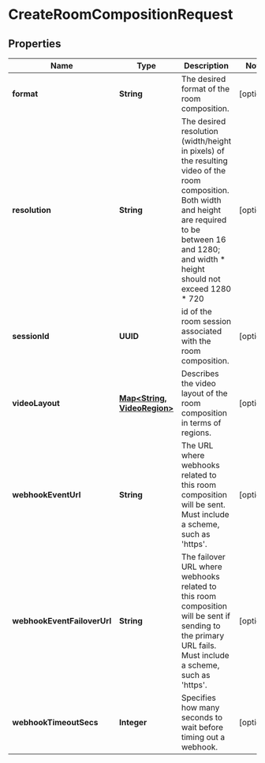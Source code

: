 

# CreateRoomCompositionRequest


## Properties

| Name | Type | Description | Notes |
|------------ | ------------- | ------------- | -------------|
|**format** | **String** | The desired format of the room composition. |  [optional] |
|**resolution** | **String** | The desired resolution (width/height in pixels) of the resulting video of the room composition. Both width and height are required to be between 16 and 1280; and width * height should not exceed 1280 * 720 |  [optional] |
|**sessionId** | **UUID** | id of the room session associated with the room composition. |  [optional] |
|**videoLayout** | [**Map&lt;String, VideoRegion&gt;**](VideoRegion.md) | Describes the video layout of the room composition in terms of regions. |  [optional] |
|**webhookEventUrl** | **String** | The URL where webhooks related to this room composition will be sent. Must include a scheme, such as &#39;https&#39;. |  [optional] |
|**webhookEventFailoverUrl** | **String** | The failover URL where webhooks related to this room composition will be sent if sending to the primary URL fails. Must include a scheme, such as &#39;https&#39;. |  [optional] |
|**webhookTimeoutSecs** | **Integer** | Specifies how many seconds to wait before timing out a webhook. |  [optional] |




